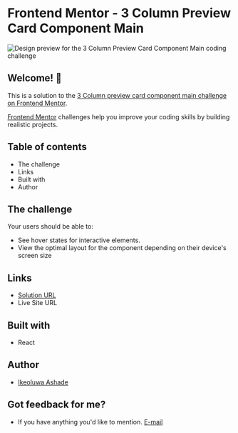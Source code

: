 # Frontend Mentor - 3 Column Preview Card Component Main

![Design preview for the 3 Column Preview Card Component Main coding challenge]()

## Welcome! 👋

This is a solution to the [3 Column preview card component main challenge on Frontend Mentor](https://www.frontendmentor.io/challenges/single-price-grid-component-5ce41129d0ff452fec5abbbc).

[Frontend Mentor](https://www.frontendmentor.io) challenges help you improve your coding skills by building realistic projects.

## Table of contents
- The challenge
- Links
- Built with
- Author

## The challenge

Your users should be able to:


- See hover states for interactive elements.
- View the optimal layout for the component depending on their device's screen size


## Links
- [Solution URL](3-Column-Preview-Card-Component/my-app)
- Live Site URL

## Built with
- React

## Author
- [Ikeoluwa Ashade](https://twitter.com/@IkeoluwaAshade)

## Got feedback for me?
- If you have anything you'd like to mention.  [E-mail](reachme.ikeoluwa@gmail.com)
